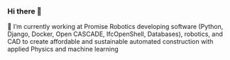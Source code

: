 ### Hi there 👋

🔭 I’m currently working at
Promise Robotics developing software (Python, Django, Docker, Open CASCADE, IfcOpenShell, Databases), robotics, and CAD to create affordable and sustainable automated construction with applied Physics and machine learning
<!--
**lt77777/Lt77777** is a ✨ _special_ ✨ repository because its `README.md` (this file) appears on your GitHub profile.

Here are some ideas to get you started:


- 🌱 I’m currently learning ...
- 👯 I’m looking to collaborate on ...
- 🤔 I’m looking for help with ...
- 💬 Ask me about ...
- 📫 How to reach me: ...
- 😄 Pronouns: ...
- ⚡ Fun fact: ...
-->
